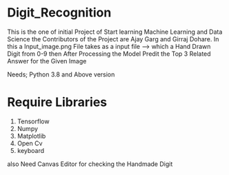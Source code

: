 # Digit_Recognition
This is the one of initial Project of Start learning Machine Learning and Data Science the Contributors of the Project are Ajay Garg and Girraj Dohare.
In this
a Input_image.png File takes as a input file --> which a Hand Drawn Digit from 0-9
then After Processing the Model Predit the Top 3 Related Answer for the Given Image

Needs;
Python 3.8 and Above version
# Require Libraries
1. Tensorflow
2. Numpy
3. Matplotlib
4. Open Cv
5. keyboard

also Need Canvas Editor for checking the Handmade Digit
